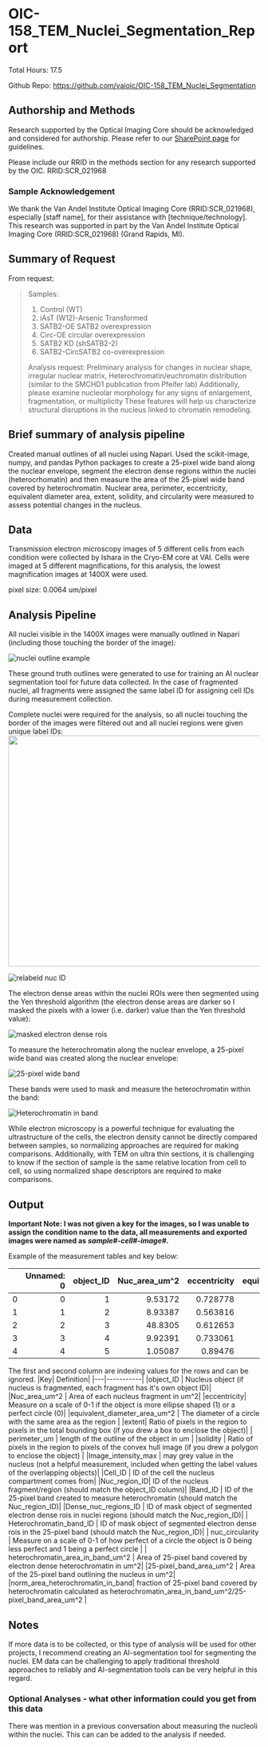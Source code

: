 # OIC-158_TEM_Nuclei_Segmentation_Report
Total Hours: 17.5

Github Repo: https://github.com/vaioic/OIC-158_TEM_Nuclei_Segmentation

## Authorship and Methods
Research supported by the Optical Imaging Core should be acknowledged and considered for authorship. Please refer to our [SharePoint page](https://vanandelinstitute.sharepoint.com/sites/optical/SitePages/Acknowledgements-and-Authorship.aspx) for guidelines. 

Please include our RRID in the methods section for any research supported by the OIC. RRID:SCR_021968

### Sample Acknowledgement
We thank the Van Andel Institute Optical Imaging Core (RRID:SCR_021968), especially [staff name], for their assistance with [technique/technology]. This research was supported in part by the Van Andel Institute Optical Imaging Core (RRID:SCR_021968) (Grand Rapids, MI).

## Summary of Request
From request:
> Samples:
>1. Control (WT)
>2. iAsT (W12)-Arsenic Transformed
>3. SATB2-OE SATB2 overexpression
>4. Circ-OE circular overexpression
>5. SATB2 KD (shSATB2-2)
>6. SATB2-CircSATB2 co-overexpression 
>
>Analysis request:
>Preliminary analysis for changes in nuclear shape, irregular nuclear matrix,
Heterochromatin/euchromatin distribution (similar to the SMCHD1 publication from Pfeifer lab)
Additionally, please examine nucleolar morphology for any signs of enlargement, fragmentation, or multiplicity
These features will help us characterize structural disruptions in the nucleus linked to chromatin remodeling.

## Brief summary of analysis pipeline
Created manual outlines of all nuclei using Napari. Used the scikit-image, numpy, and pandas Python packages to create a 25-pixel wide band along the nuclear envelope, segment the electron dense regions within the nuclei (heterocrhomatin) and then measure the area of the 25-pixel wide band covered by heterochromatin. Nuclear area, perimeter, eccentricity, equivalent diameter area, extent, solidity, and circularity were measured to assess potential changes in the nucleus.

## Data
Transmission electron microscopy images of 5 different cells from each condition were collected by Ishara in the Cryo-EM core at VAI. Cells were imaged at 5 different magnifications, for this analysis, the lowest magnification images at 1400X were used. 

pixel size: 0.0064 um/pixel

## Analysis Pipeline
All nuclei visible in the 1400X images were manually outlined in Napari (including those touching the border of the image):

![nuclei outline example](/Snapshots/Nuclei_outline.png)

These ground truth outlines were generated to use for training an AI nuclear segmentation tool for future data collected. In the case of fragmented nuclei, all fragments were assigned the same label ID for assigning cell IDs during measurement collection.

Complete nuclei were required for the analysis, so all nuclei touching the border of the images were filtered out and all nuclei regions were given unique label IDs:
<img src='/Snapshots/Nuclei_unique_ID.png' width='805' height='463'></br>

![relabeld nuc ID](/Snapshots/Nuclei_unique_ID.png)

The electron dense areas within the nuclei ROIs were then segmented using the Yen threshold algorithm (the electron dense areas are darker so I masked the pixels with a lower (i.e. darker) value than the Yen threshold value):

![masked electron dense rois](/Snapshots/Segmented_dense_rois.png)

To measure the heterochromatin along the nuclear envelope, a 25-pixel wide band was created along the nuclear envelope:

![25-pixel wide band](/Snapshots/25-pixel_band.png)

These bands were used to mask and measure the heterochromatin within the band:

![Heterochromatin in band](/Snapshots/Heterochromatin_25-pixel_band.png)

While electron microscopy is a powerful technique for evaluating the ultrastructure of the cells, the electron density cannot be directly compared between samples, so normalizing approaches are required for making comparisons. Additionally, with TEM on ultra thin sections, it is challenging to know if the section of sample is the same relative location from cell to cell, so using normalized shape descriptors are required to make comparisons.


## Output
**Important Note: I was not given a key for the images, so I was unable to assign the condition name to the data, all measurements and exported images were named as *sample#*-*cell#*-*image#*.** 

Example of the measurement tables and key below:

|    |   Unnamed: 0 |   object_ID |   Nuc_area_um^2 |   eccentricity |   equivalent_diameter_area_um^2 |   extent |   perimeter_um |   solidity |   Image_intensity_max |   Cell_ID |   Nuc_region_ID |   Band_ID |   Dense_nuc_regions_ID |   Heterochromatin_band_ID |   nuc_circularity |   heterochromatin_area_in_band_um^2 |   25-pixel_band_area_um^2 |   norm_area_heterochromatin_in_band |
|---:|-------------:|------------:|----------------:|---------------:|--------------------------------:|---------:|---------------:|-----------:|----------------------:|----------:|----------------:|----------:|-----------------------:|--------------------------:|------------------:|------------------------------------:|--------------------------:|------------------------------------:|
|  0 |            0 |           1 |         9.53172 |       0.728778 |                         3.4837  | 0.542944 |        16.7193 |   0.801982 |                 16603 |         1 |               1 |         1 |                      1 |                         1 |          0.428492 |                            1.21831  |                  2.45502  |                            0.496254 |
|  1 |            1 |           2 |         8.93387 |       0.563816 |                         3.37268 | 0.642898 |        12.5406 |   0.923839 |                 15908 |         1 |               2 |         2 |                      2 |                         4 |          0.713863 |                            0.767918 |                  1.81199  |                            0.423799 |
|  2 |            2 |           3 |        48.8305  |       0.612653 |                         7.88498 | 0.696099 |        38.268  |   0.958699 |                 17152 |         2 |               3 |         3 |                      3 |                         9 |          0.419015 |                            3.01564  |                  5.70286  |                            0.528794 |
|  3 |            3 |           4 |         9.92391 |       0.733061 |                         3.55465 | 0.54111  |        17.7804 |   0.811772 |                 16100 |         1 |               4 |         4 |                      4 |                        16 |          0.394466 |                            1.14778  |                  2.62218  |                            0.437721 |
|  4 |            4 |           5 |         1.05087 |       0.89476  |                         1.15672 | 0.56037  |         4.4924 |   0.948957 |                 15973 |         1 |               5 |         5 |                      5 |                        25 |          0.654336 |                            0.253501 |                  0.604733 |                            0.419195 |

The first and second column are indexing values for the rows and can be ignored.
|Key| Definition|
|---|-----------|
|object_ID | Nucleus object (if nucleus is fragmented, each fragment has it's own object ID)|
|Nuc_area_um^2 | Area of each nucleus fragment in um^2|
|eccentricity| Measure on a scale of 0-1 if the object is more ellipse shaped (1) or a perfect circle (0)|
|equivalent_diameter_area_um^2 | The diameter of a circle with the same area as the region |
|extent| Ratio of pixels in the region to pixels in the total bounding box (if you drew a box to enclose the object)|
| perimeter_um | length of the outline of the object in um |
|solidity | Ratio of pixels in the region to pixels of the convex hull image (if you drew a polygon to enclose the object) |
|Image_intensity_max | may grey value in the nucleus (not a helpful measurement, included when getting the label values of the overlapping objects)|
|Cell_ID | ID of the cell the nucleus compartment comes from|
|Nuc_region_ID| ID of the nucleus fragment/region (should match the object_ID column)|
|Band_ID | ID of the 25-pixel band created to measure heterochromatin (should match the Nuc_region_ID)|
|Dense_nuc_regions_ID | ID of mask object of segmented electron dense rois in nuclei regions (should match the Nuc_region_ID)|
| Heterochromatin_band_ID | ID of mask object of segmented electron dense rois in the 25-pixel band (should match the Nuc_region_ID)|
| nuc_circularity | Measure on a scale of 0-1 of how perfect of a circle the object is 0 being less perfect and 1 being a perfect circle |
| heterochromatin_area_in_band_um^2 | Area of 25-pixel band covered by electron dense heterochromatin in um^2|
|25-pixel_band_area_um^2 | Area of the 25-pixel band outlining the nucleus in um^2|
|norm_area_heterochromatin_in_band| fraction of 25-pixel band covered by heterochromatin calculated as heterochromatin_area_in_band_um^2/25-pixel_band_area_um^2 |

## Notes
If more data is to be collected, or this type of analysis will be used for other projects, I recommend creating an AI-segmentation tool for segmenting the nuclei. EM data can be challenging to apply traditional threshold approaches to reliably and AI-segmentation tools can be very helpful in this regard.

### Optional Analyses - what other information could you get from this data
There was mention in a previous conversation about measuring the nucleoli within the nuclei. This can can be added to the analysis if needed.